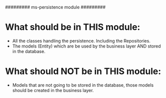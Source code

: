 ######### ms-persistence module #########

# What should be in THIS module:

* All the classes handling the persistence. Including the Repositories.
* The models (Entity) which are be used by the business layer AND stored in the database.

# What should NOT be in THIS module:

* Models that are not going to be stored in the database, those models should be created in the business layer.
